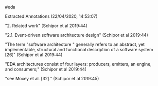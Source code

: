 #eda 

Extracted Annotations (22/04/2020, 14:53:07)

"2. Related work" (Schipor et al 2019:44)

"2.1. Event-driven software architecture design" (Schipor et al 2019:44)

"The term "software architecture " generally refers to an abstract, yet implementable, structural and functional description of a software system [26]" (Schipor et al 2019:44)

"EDA architectures consist of four layers: producers, emitters, an engine, and consumers;" (Schipor et al 2019:44)

"see Moxey et al. [32]." (Schipor et al 2019:45)
